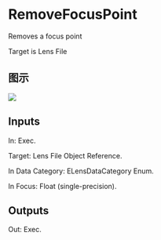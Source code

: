 # RemoveFocusPoint

Removes a focus point

Target is Lens File

## 图示

![]($-20221218-19405885.png)

## Inputs

In: Exec.

Target: Lens File Object Reference.

In Data Category: ELensDataCategory Enum.

In Focus: Float (single-precision).  

## Outputs

Out: Exec.

